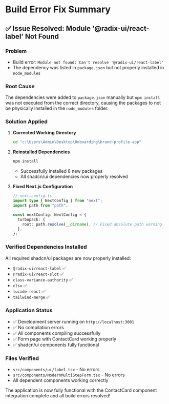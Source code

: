 # Build Error Fix Summary

## ✅ Issue Resolved: Module '@radix-ui/react-label' Not Found

### **Problem**
- Build error: `Module not found: Can't resolve '@radix-ui/react-label'`
- The dependency was listed in `package.json` but not properly installed in `node_modules`

### **Root Cause**
The dependencies were added to `package.json` manually but `npm install` was not executed from the correct directory, causing the packages to not be physically installed in the `node_modules` folder.

### **Solution Applied**

1. **Corrected Working Directory**
   ```bash
   cd "c:\Users\Admin\Desktop\Onboarding\brand-profile-app"
   ```

2. **Reinstalled Dependencies**
   ```bash
   npm install
   ```
   - Successfully installed 8 new packages
   - All shadcn/ui dependencies now properly resolved

3. **Fixed Next.js Configuration**
   ```typescript
   // next.config.ts
   import type { NextConfig } from "next";
   import path from "path";

   const nextConfig: NextConfig = {
     turbopack: {
       root: path.resolve(__dirname), // Fixed absolute path warning
     },
   };
   ```

### **Verified Dependencies Installed**
All required shadcn/ui packages are now properly installed:
- `@radix-ui/react-label` ✅
- `@radix-ui/react-slot` ✅
- `class-variance-authority` ✅
- `clsx` ✅
- `lucide-react` ✅
- `tailwind-merge` ✅

### **Application Status**
- ✅ Development server running on `http://localhost:3001`
- ✅ No compilation errors
- ✅ All components compiling successfully
- ✅ Form page with ContactCard working properly
- ✅ shadcn/ui components fully functional

### **Files Verified**
- `src/components/ui/label.tsx` - No errors
- `src/components/ModernMultiStepForm.tsx` - No errors
- All dependent components working correctly

The application is now fully functional with the ContactCard component integration complete and all build errors resolved!